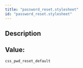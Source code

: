 ```yaml
---
title: "password_reset.stylesheet"
id: "password_reset.stylesheet"
---
```

## Description



## Value: 
```
css_pwd_reset_default
```